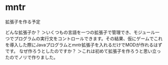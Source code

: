 # mntr
拡張子を作る予定

どんな拡張子か？
＞いくつもの言語を一つの拡張子で管理でき、モジュール一つでプログラムの実行文をコントロールできます。その結果、仮にゲームでこれを導入した際にJavaプログラムとmntr拡張子を入れるだけでMODが作れるはずです。
なぜ作ろうとしたのですか？
＞これは初めて拡張子を作ろうと思い立ったのでノリで作りました。

